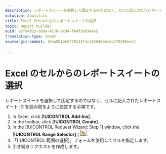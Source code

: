 ```yaml
---
description: レポートスイートを選択して固定するのではなく、セルに記入されたレポートスイート ID を読み取るように設定する手順です。
solution: Analytics
title: Excel のセルからのレポートスイートの選択
topic: Report builder
uuid: 92fe4823-6b8a-4178-9c94-fb4f5e03e4a5
translation-type: tm+mt
source-git-commit: 16ba0b12e0f70112f4c10804d0a13c278388ecc2

---
```



# Excel のセルからのレポートスイートの選択

レポートスイートを選択して固定するのではなく、セルに記入されたレポートスイート ID を読み取るように設定する手順です。

1. In Excel, click **[!UICONTROL Add-Ins]**.
1. In the toolbar, click **[!UICONTROL Create]**.
1. In the [!UICONTROL Request Wizard: Step 1] window, click the **[!UICONTROL Range Selector]** ( ![](assets/select_cell_icon.png).
1. 「[!UICONTROL 範囲の選択]」フォームを使用してセルを指定します。
1. 引き続きリクエストを作成します。
